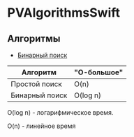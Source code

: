 # PVAlgorithmsSwift

## Алгоритмы
* [Бинарный поиск](https://github.com/PollyVern/PVAlgorithmsSwift/blob/main/Algorithms/BinarySearch.md)

| Алгоритм  | "О-большое" |
| ------------- | ------------- |
| Простой поиск | O(n) |
| Бинарный поиск  | O(log n)  |

O(log n) - логарифмическое время.

O(n) - линейное время
